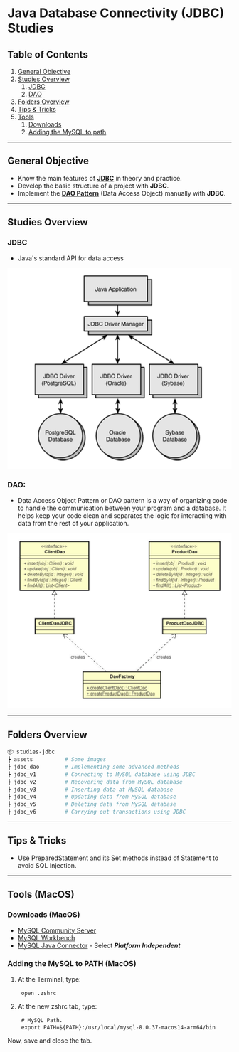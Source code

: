 # Java Database Connectivity (JDBC) Studies

## Table of Contents

1. [General Objective](#general-objective)
2. [Studies Overview](#studies-overview)
   1. [JDBC](#jdbc)
   2. [DAO](#dao)
3. [Folders Overview](#folders-overview)
4. [Tips & Tricks](#tips--tricks)
5. [Tools](#tools-macos)
   1. [Downloads](#downloads-macos)
   2. [Adding the MySQL to path](#adding-the-mysql-to-path-macos)

---

## General Objective

* Know the main features of [**JDBC**](https://www.ibm.com/docs/en/cics-ts/6.1?topic=server-java-database-connectivity-jdbc) in theory and practice.
* Develop the basic structure of a project with **JDBC**.
* Implement the [**DAO Pattern**](https://www.geeksforgeeks.org/data-access-object-pattern/) (Data Access Object) manually with **JDBC**.

---

## Studies Overview

### **JDBC** 

* Java's standard API for data access

<img src="/assets/imgs/jdbc.png" alt="JDBC" width="600">

### **DAO:**

* Data Access Object Pattern or DAO pattern is a way of organizing code to handle the communication between your program and a database. It helps keep your code clean and separates the logic for interacting with data from the rest of your application.

<img src="/assets/imgs/dao.png" alt="DAO" width="600">

---

## Folders Overview

```bash
📦 studies-jdbc
┣ assets          # Some images
┣ jdbc_dao        # Implementing some advanced methods
┣ jdbc_v1         # Connecting to MySQL database using JDBC
┣ jdbc_v2         # Recovering data from MySQL database
┣ jdbc_v3         # Inserting data at MySQL database
┣ jdbc_v4         # Updating data from MySQL database
┣ jdbc_v5         # Deleting data from MySQL database
┣ jdbc_v6         # Carrying out transactions using JDBC
```

---

## Tips & Tricks

- Use PreparedStatement and its Set methods instead of Statement to avoid SQL Injection.

---

## Tools (MacOS)

### Downloads (MacOS)

* [MySQL Community Server](https://dev.mysql.com/downloads/mysql/)
* [MySQL Workbench](https://dev.mysql.com/downloads/workbench/)
* [MySQL Java Connector](https://dev.mysql.com/downloads/connector/j/) - Select __*Platform Independent*__ 

### Adding the MySQL to PATH (MacOS)

1. At the Terminal, type:

        open .zshrc


2. At the new zshrc tab, type:

        # MySQL Path.
        export PATH=${PATH}:/usr/local/mysql-8.0.37-macos14-arm64/bin


Now, save and close the tab.


